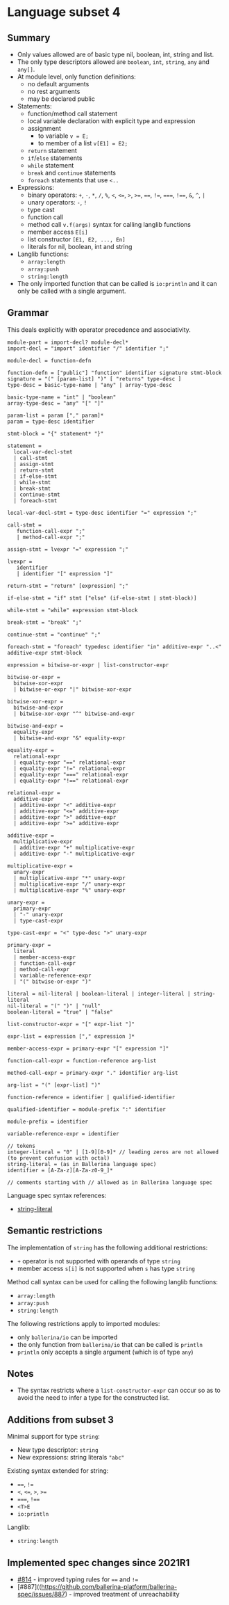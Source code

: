 # Language subset 4

## Summary

* Only values allowed are of basic type nil, boolean, int, string and list.
* The only type descriptors allowed are `boolean`, `int`, `string`, `any` and `any[]`.
* At module level, only function definitions:
   * no default arguments
   * no rest arguments
   * may be declared public
* Statements:
   * function/method call statement
   * local variable declaration with explicit type and expression
   * assignment
      * to variable `v = E;`
      * to member of a list `v[E1] = E2;`
   * `return` statement
   * `if`/`else` statements
   * `while` statement
   * `break` and `continue` statements
   * `foreach` statements that use  `<..`
* Expressions:
   * binary operators: `+`, `-`, `*`, `/`, `%`, `<`, `<=`, `>`, `>=`, `==`, `!=`, `===`, `!==`, `&`, `^`, `|`
   * unary operators: `-`, `!`
   * type cast
   * function call
   * method call `v.f(args)` syntax for calling langlib functions
   * member access `E[i]`
   * list constructor `[E1, E2, ..., En]`
   * literals for nil, boolean, int and string
* Langlib functions:
  * `array:length`
  * `array:push`
  * `string:length`
* The only imported function that can be called is `io:println` and it can only be called with a single argument.

## Grammar

This deals explicitly with operator precedence and associativity.

```
module-part = import-decl? module-decl*
import-decl = "import" identifier "/" identifier ";"

module-decl = function-defn

function-defn = ["public"] "function" identifier signature stmt-block
signature = "(" [param-list] ")" [ "returns" type-desc ]
type-desc = basic-type-name | "any" | array-type-desc

basic-type-name = "int" | "boolean"
array-type-desc = "any" "[" "]"

param-list = param ["," param]*
param = type-desc identifier

stmt-block = "{" statement* "}"

statement =
  local-var-decl-stmt
  | call-stmt
  | assign-stmt
  | return-stmt
  | if-else-stmt
  | while-stmt
  | break-stmt
  | continue-stmt
  | foreach-stmt

local-var-decl-stmt = type-desc identifier "=" expression ";"

call-stmt =
   function-call-expr ";"
   | method-call-expr ";"

assign-stmt = lvexpr "=" expression ";"

lvexpr =
   identifier
   | identifier "[" expression "]"

return-stmt = "return" [expression] ";"

if-else-stmt = "if" stmt ["else" (if-else-stmt | stmt-block)]

while-stmt = "while" expression stmt-block

break-stmt = "break" ";"

continue-stmt = "continue" ";"

foreach-stmt = "foreach" typedesc identifier "in" additive-expr "..<" additive-expr stmt-block

expression = bitwise-or-expr | list-constructor-expr

bitwise-or-expr =
  bitwise-xor-expr
  | bitwise-or-expr "|" bitwise-xor-expr

bitwise-xor-expr =
  bitwise-and-expr
  | bitwise-xor-expr "^" bitwise-and-expr

bitwise-and-expr =
  equality-expr
  | bitwise-and-expr "&" equality-expr

equality-expr =
  relational-expr
  | equality-expr "==" relational-expr
  | equality-expr "!=" relational-expr
  | equality-expr "===" relational-expr
  | equality-expr "!==" relational-expr

relational-expr =
  additive-expr
  | additive-expr "<" additive-expr
  | additive-expr "<=" additive-expr
  | additive-expr ">" additive-expr
  | additive-expr ">=" additive-expr

additive-expr =
  multiplicative-expr
  | additive-expr "+" multiplicative-expr
  | additive-expr "-" multiplicative-expr

multiplicative-expr =
  unary-expr
  | multiplicative-expr "*" unary-expr
  | multiplicative-expr "/" unary-expr
  | multiplicative-expr "%" unary-expr

unary-expr =
  primary-expr
  | "-" unary-expr
  | type-cast-expr

type-cast-expr = "<" type-desc ">" unary-expr

primary-expr =
  literal
  | member-access-expr
  | function-call-expr
  | method-call-expr
  | variable-reference-expr
  | "(" bitwise-or-expr ")"

literal = nil-literal | boolean-literal | integer-literal | string-literal
nil-literal = "(" ")" | "null"
boolean-literal = "true" | "false"

list-constructor-expr = "[" expr-list "]"

expr-list = expression ["," expression ]*

member-access-expr = primary-expr "[" expression "]"

function-call-expr = function-reference arg-list

method-call-expr = primary-expr "." identifier arg-list

arg-list = "(" [expr-list] ")"

function-reference = identifier | qualified-identifier

qualified-identifier = module-prefix ":" identifier

module-prefix = identifier

variable-reference-expr = identifier

// tokens
integer-literal = "0" | [1-9][0-9]* // leading zeros are not allowed (to prevent confusion with octal)
string-literal = (as in Ballerina language spec)
identifier = [A-Za-z][A-Za-z0-9_]*

// comments starting with // allowed as in Ballerina language spec
```

Language spec syntax references:
* [string-literal](https://ballerina.io/spec/lang/2021R1/#string-literal)

## Semantic restrictions

The implementation of `string` has the following additional restrictions:

 * `+` operator is not supported with operands of type `string`
 * member access `s[i]` is not supported when `s` has type `string`

Method call syntax can be used for calling the following langlib functions:

* `array:length`
* `array:push`
* `string:length`

The following restrictions apply to imported modules:

* only `ballerina/io` can be imported
* the only function from `ballerina/io` that can be called is `println`
* `println` only accepts a single argument (which is of type `any`)

## Notes

* The syntax restricts where a `list-constructor-expr` can occur so as to avoid the need to infer a type for the constructed list.

## Additions from subset 3

Minimal support for type `string`:

* New type descriptor: `string`
* New expressions: string literals `"abc"`

Existing syntax extended for string:

* `==`, `!=`
* `<`, `<=`, `>`, `>=`
* `===`, `!==`
* `<T>E`
* `io:println`

Langlib:
* `string:length`

## Implemented spec changes since 2021R1

* [#814](https://github.com/ballerina-platform/ballerina-spec/issues/814) - improved typing rules for `==` and `!=`
* [#887]((https://github.com/ballerina-platform/ballerina-spec/issues/887) - improved treatment of unreachability
